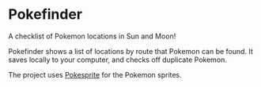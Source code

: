 # Pokefinder
A checklist of Pokemon locations in Sun and Moon!

Pokefinder shows a list of locations by route that Pokemon can be found. It saves locally to your computer, and checks off duplicate Pokemon.

The project uses [Pokesprite](https://github.com/msikma/pokesprite) for the Pokemon sprites.
